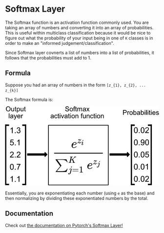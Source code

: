 # Softmax Layer

The Softmax function is an activation function commonly used. You are taking an array of numbers and converting it into an array of probabilities. This is useful within multiclass classification because it would be nice to figure out what the probability of 
your input being in one of `K` classes is in order to make an "informed judgement/classification".

Since Softmax layer covnerts a list of numbers into a list of probabilities, it follows that the probabilities must add to 1.

## Formula
Suppose you had an array of numbers in the form `[z_{1}, z_{2}, ... z_{k}]`

The Softmax formula is:

![Softmax](softmax_equation.png)

Essentially, you are exponentiating each number (using `e` as the base) and then normalizing by dividing these exponentiated numbers by the total. 

## Documentation
Check out [the documentation on Pytorch's Softmax Layer!](https://pytorch.org/docs/stable/generated/torch.nn.Softmax.html)